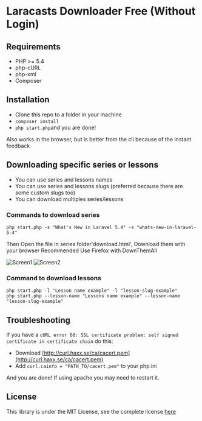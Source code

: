 # Laracasts Downloader Free (Without Login)


## Requirements
- PHP >= 5.4
- php-cURL
- php-xml
- Composer

## Installation
- Clone this repo to a folder in your machine
- `composer install`
- `php start.php`and you are done!

Also works in the browser, but is better from the cli because of the instant feedback


## Downloading specific series or lessons
- You can use series and lessons names
- You can use series and lessons slugs (preferred because there are some custom slugs too)
- You can download multiples series/lessons

### Commands to download series
    php start.php -s "What's New in Laravel 5.4" -s "whats-new-in-laravel-5-4"

Then Open the file in series folder'download.html', Download them with your browser
Recommended Use Firefox with DownThemAll

![Screen1](https://ww3.sinaimg.cn/large/006tNc79gy1fc2x2h8gvvj30tj0f20vl.jpg)
![Screen2](https://ww2.sinaimg.cn/large/006tNc79gy1fc2x7oooszj30uv0id43j.jpg)

### Command to download lessons
    php start.php -l "Lesson name example" -l "lesson-slug-example"
    php start.php --lesson-name "Lessons name example" --lesson-name "lesson-slug-example"

## Troubleshooting
If you have a `cURL error 60: SSL certificate problem: self signed certificate in certificate chain` do this:

- Download [http://curl.haxx.se/ca/cacert.pem](http://curl.haxx.se/ca/cacert.pem)
- Add `curl.cainfo = "PATH_TO/cacert.pem"` to your php.ini

And you are done! If using apache you may need to restart it.

## License

This library is under the MIT License, see the complete license [here](LICENSE)
